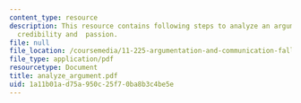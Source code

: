 ```yaml
---
content_type: resource
description: This resource contains following steps to analyze an argument logic,
  credibility and  passion.
file: null
file_location: /coursemedia/11-225-argumentation-and-communication-fall-2006/1a11b01ad75a950c25f70ba8b3c4be5e_analyze_argument.pdf
file_type: application/pdf
resourcetype: Document
title: analyze_argument.pdf
uid: 1a11b01a-d75a-950c-25f7-0ba8b3c4be5e
---
```

